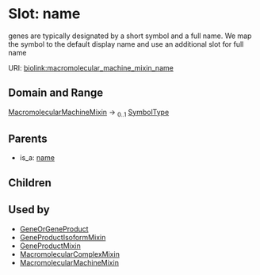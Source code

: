 
# Slot: name


genes are typically designated by a short symbol and a full name. We map the symbol to the default display name and use an additional slot for full name

URI: [biolink:macromolecular_machine_mixin_name](https://w3id.org/biolink/vocab/macromolecular_machine_mixin_name)


## Domain and Range

[MacromolecularMachineMixin](MacromolecularMachineMixin.md) &#8594;  <sub>0..1</sub> [SymbolType](types/SymbolType.md)

## Parents

 *  is_a: [name](name.md)

## Children


## Used by

 * [GeneOrGeneProduct](GeneOrGeneProduct.md)
 * [GeneProductIsoformMixin](GeneProductIsoformMixin.md)
 * [GeneProductMixin](GeneProductMixin.md)
 * [MacromolecularComplexMixin](MacromolecularComplexMixin.md)
 * [MacromolecularMachineMixin](MacromolecularMachineMixin.md)
